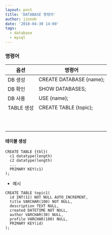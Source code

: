 ```yaml
---
layout: post
title: 'DATABASE 명령어'
author: jinnnh
date: '2018-04-30 14:00'
tags:
  - database
  - mysql
---
```


### 명령어
| 옵션 | 명령어 |
|-----------|--------------------------|
| DB 생성    | CREATE DATABASE {name}; |
| DB 확인    | SHOW DATABASES; |
| DB 사용    | USE {name}; |
| TABLE 생성 | CREATE TABLE {topic}; |
|  |  |
|  |  |
|  |  |
|  |  |
|  |  |
|  |  |
|  |  |
|  |  |
|  |  |
|  |  |

#### 테이블 생성

```
CREATE TABLE {tbl}(
  c1 datatype(length)
  c2 datatype(length)
  ...
  PRIMARY KEY(c1)
);
```

- 예시

```
CREATE TABLE topic1(
  id INT(11) NOT NULL AUTO_INCREMENT,
  title VARCHAR(100) NOT NULL,
  description TEXT NULL,
  created DATETIME NOT NULL,
  author VARCHAR(30) NULL,
  profile VARCHAR(100) NULL,
  PRIMARY KEY(id)
);
```

